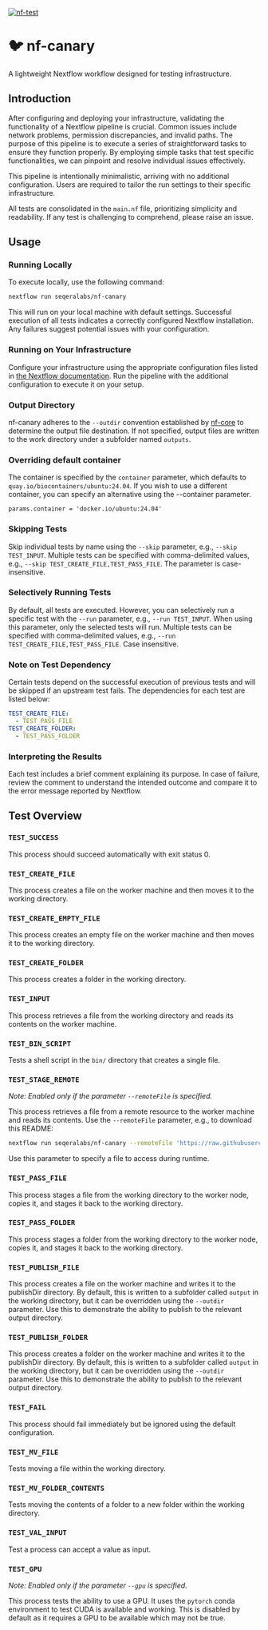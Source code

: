[![nf-test](https://github.com/seqeralabs/nf-canary/actions/workflows/test.yml/badge.svg)](https://github.com/seqeralabs/nf-canary/actions/workflows/test.yml)

# :bird: nf-canary

A lightweight Nextflow workflow designed for testing infrastructure.

## Introduction

After configuring and deploying your infrastructure, validating the functionality of a Nextflow pipeline is crucial. Common issues include network problems, permission discrepancies, and invalid paths. The purpose of this pipeline is to execute a series of straightforward tasks to ensure they function properly. By employing simple tasks that test specific functionalities, we can pinpoint and resolve individual issues effectively.

This pipeline is intentionally minimalistic, arriving with no additional configuration. Users are required to tailor the run settings to their specific infrastructure.

All tests are consolidated in the `main.nf` file, prioritizing simplicity and readability. If any test is challenging to comprehend, please raise an issue.

## Usage

### Running Locally

To execute locally, use the following command:

```bash
nextflow run seqeralabs/nf-canary
```

This will run on your local machine with default settings. Successful execution of all tests indicates a correctly configured Nextflow installation. Any failures suggest potential issues with your configuration.

### Running on Your Infrastructure

Configure your infrastructure using the appropriate configuration files listed in [the Nextflow documentation](https://www.nextflow.io/docs/latest/config.html). Run the pipeline with the additional configuration to execute it on your setup.

### Output Directory

nf-canary adheres to the `--outdir` convention established by [nf-core](https://nf-co.re/) to determine the output file destination. If not specified, output files are written to the work directory under a subfolder named `outputs`.

### Overriding default container

The container is specified by the `container` parameter, which defaults to `quay.io/biocontainers/ubuntu:24.04`. If you wish to use a different container, you can specify an alternative using the --container parameter.

```nextflow
params.container = 'docker.io/ubuntu:24.04'
```

### Skipping Tests

Skip individual tests by name using the `--skip` parameter, e.g., `--skip TEST_INPUT`. Multiple tests can be specified with comma-delimited values, e.g., `--skip TEST_CREATE_FILE,TEST_PASS_FILE`. The parameter is case-insensitive.

### Selectively Running Tests

By default, all tests are executed. However, you can selectively run a specific test with the `--run` parameter, e.g., `--run TEST_INPUT`. When using this parameter, only the selected tests will run. Multiple tests can be specified with comma-delimited values, e.g., `--run TEST_CREATE_FILE,TEST_PASS_FILE`. Case insensitive.

### Note on Test Dependency

Certain tests depend on the successful execution of previous tests and will be skipped if an upstream test fails. The dependencies for each test are listed below:

```yaml
TEST_CREATE_FILE:
  - TEST_PASS_FILE
TEST_CREATE_FOLDER:
  - TEST_PASS_FOLDER
```

### Interpreting the Results

Each test includes a brief comment explaining its purpose. In case of failure, review the comment to understand the intended outcome and compare it to the error message reported by Nextflow.

## Test Overview

### `TEST_SUCCESS`

This process should succeed automatically with exit status 0.

### `TEST_CREATE_FILE`

This process creates a file on the worker machine and then moves it to the working directory.

### `TEST_CREATE_EMPTY_FILE`

This process creates an empty file on the worker machine and then moves it to the working directory.

### `TEST_CREATE_FOLDER`

This process creates a folder in the working directory.

### `TEST_INPUT`

This process retrieves a file from the working directory and reads its contents on the worker machine.

### `TEST_BIN_SCRIPT`

Tests a shell script in the `bin/` directory that creates a single file.

### `TEST_STAGE_REMOTE`

_Note: Enabled only if the parameter `--remoteFile` is specified._

This process retrieves a file from a remote resource to the worker machine and reads its contents. Use the `--remoteFile` parameter, e.g., to download this README:

```bash
nextflow run seqeralabs/nf-canary --remoteFile 'https://raw.githubusercontent.com/seqeralabs/nf-canary/main/README.md'
```

Use this parameter to specify a file to access during runtime.

### `TEST_PASS_FILE`

This process stages a file from the working directory to the worker node, copies it, and stages it back to the working directory.

### `TEST_PASS_FOLDER`

This process stages a folder from the working directory to the worker node, copies it, and stages it back to the working directory.

### `TEST_PUBLISH_FILE`

This process creates a file on the worker machine and writes it to the publishDir directory. By default, this is written to a subfolder called `output` in the working directory, but it can be overridden using the `--outdir` parameter. Use this to demonstrate the ability to publish to the relevant output directory.

### `TEST_PUBLISH_FOLDER`

This process creates a folder on the worker machine and writes it to the publishDir directory. By default, this is written to a subfolder called `output` in the working directory, but it can be overridden using the `--outdir` parameter. Use this to demonstrate the ability to publish to the relevant output directory.

### `TEST_FAIL`

This process should fail immediately but be ignored using the default configuration.

### `TEST_MV_FILE`

Tests moving a file within the working directory.

### `TEST_MV_FOLDER_CONTENTS`

Tests moving the contents of a folder to a new folder within the working directory.

### `TEST_VAL_INPUT`

Test a process can accept a value as input.

### `TEST_GPU`

_Note: Enabled only if the parameter `--gpu` is specified._

This process tests the ability to use a GPU. It uses the `pytorch` conda environment to test CUDA is available and working. This is disabled by default as it requires a GPU to be available which may not be true.
